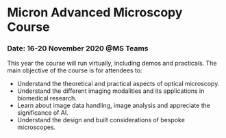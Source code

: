 # Micron Advanced Microscopy Course
### Date: 16-20 November 2020 @MS Teams

This year the course will run virtually, including demos and practicals. The main objective of the course is for attendees to:
- Understand the theoretical and practical aspects of optical microscopy.
- Understand the different imaging modalities and its applications in biomedical research. 
- Learn about image data handling, image analysis and appreciate the significance of AI. 
- Understand the design and built considerations of bespoke microscopes. 
